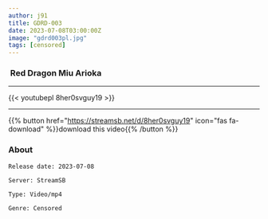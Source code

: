 ```yaml
---
author: j91
title: GDRD-003
date: 2023-07-08T03:00:00Z
image: "gdrd003pl.jpg"
tags: [censored]
---
```


###  Red Dragon Miu Arioka
___

{{< youtubepl 8her0svguy19 >}}
___

{{% button href="https://streamsb.net/d/8her0svguy19" icon="fas fa-download" %}}download this video{{% /button %}}
### About

`Release date: 2023-07-08`

`Server: StreamSB`

`Type: Video/mp4`

`Genre:	Censored`